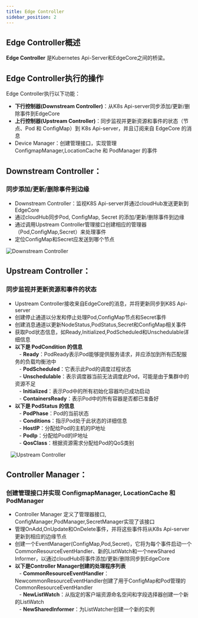 ```yaml
---
title: Edge Controller
sidebar_position: 2
---
```


## Edge Controller概述

**Edge Controller** 是Kubernetes Api-Server和EdgeCore之间的桥梁。

## Edge Controller执行的操作

Edge Controller执行以下功能：
- **下行控制器(Downstream Controller)**：从K8s Api-server同步添加/更新/删除事件到EdgeCore
- **上行控制器(Upstream Controller)**：同步监视并更新资源和事件的状态（节点、Pod 和 ConfigMap）到 K8s Api-server，并且订阅来自 EdgeCore 的消息
- Device Manager：创建管理接口，实现管理ConfigmapManager,LocationCache 和 PodManager 的事件

## Downstream Controller：
### 同步添加/更新/删除事件到边缘

- Downstream Controller：监视K8S Api-server并通过cloudHub发送更新到EdgeCore
- 通过cloudHub同步Pod, ConfigMap, Secret 的添加/更新/删除事件到边缘
- 通过调用Upstream Controller管理接口创建相应的管理器（Pod,ConfigMap,Secret）来处理事件
- 定位ConfigMap和Secret应发送到哪个节点

![Downstream Controller](/img/edgecontroller/DownstreamController.png)

## Upstream Controller：
### 同步监视并更新资源和事件的状态

- Upstream Controller接收来自EdgeCore的消息，并将更新同步到K8S Api-server
- 创建停止通道以分发和停止处理Pod,ConfigMap节点和Secret事件
- 创建消息通道以更新NodeStatus,PodStatus,Secret和ConfigMap相关事件
- 获取Pod状态信息，如Ready,Initialized,PodScheduled和Unschedulable详细信息
- **以下是 PodCondition 的信息**  <br />
   - **Ready**：PodReady表示Pod能够提供服务请求，并应添加到所有匹配服务的负载均衡池中  <br />
   - **PodScheduled**：它表示此Pod的调度过程状态  <br />
   - **Unschedulable**：表示调度器当前无法调度此Pod，可能是由于集群中的资源不足  <br />
   - **Initialized**：表示Pod中的所有初始化容器均已成功启动  <br />
   - **ContainersReady**：表示Pod中的所有容器是否都已准备好  <br />
- **以下是 PodStatus 的信息**  <br />
   - **PodPhase**：Pod的当前状态  <br />
   - **Conditions**：指示Pod处于此状态的详细信息  <br />
   - **HostIP**：分配给Pod的主机的IP地址  <br />
   - **PodIp**：分配给Pod的IP地址  <br />
   - **QosClass**：根据资源需求分配给Pod的QoS类别  <br />

   ![Upstream Controller](/img/edgecontroller/UpstreamController.png)

## Controller Manager：
### 创建管理接口并实现 ConfigmapManager, LocationCache 和 PodManager

- Controller Manager 定义了管理器接口, ConfigManager,PodManager,SecretManager实现了该接口
- 管理OnAdd,OnUpdate和OnDelete事件，并将这些事件将从K8s Api-server更新到相应的边缘节点
- 创建一个EventManager(ConfigMap,Pod,Secret)，它将为每个事件启动一个CommonResourceEventHandler、新的ListWatch和一个newShared Informer，以通过cloudHub将事件添加/更新/删除同步到EdgeCore
- **以下是Controller Manager创建的处理程序列表**  <br />
   - **CommonResourceEventHandler**：NewcommonResourceEventHandler创建了用于ConfigMap和Pod管理的CommonResourceEventHandler  <br />
   - **NewListWatch**：从指定的客户端资源命名空间和字段选择器创建一个新的ListWatch  <br />
   - **NewSharedInformer**：为ListWatcher创建一个新的实例  
